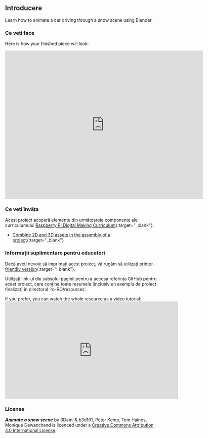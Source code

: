 ## Introducere

Learn how to animate a car driving through a snow scene using Blender.

### Ce veți face

Here is how your finished piece will look:

<div class="sketchfab-embed-wrapper"><iframe width="640" height="480" src="https://sketchfab.com/models/f74b099ea5a64f6192d2068900f9c9c0/embed" frameborder="0" allowvr allowfullscreen mozallowfullscreen="true" webkitallowfullscreen="true" onmousewheel=""></iframe>
</div>

### Ce veți învăța

Acest proiect acoperă elemente din următoarele componente ale curriculumului [Raspberry Pi Digital Making Curriculum](http://rpf.io/curriculum){:target="_blank"}:

+ [Combine 2D and 3D assets in the assembly of a project](https://curriculum.raspberrypi.org/design/builder/){:target="_blank"}

### Informații suplimentare pentru educatori

Dacă aveți nevoie să imprimați acest proiect, vă rugăm să utilizați [printer-friendly version](https://projects.raspberrypi.org/en/projects/blender-animate-snow-scene/print){:target="_blank"}.

Utilizați link-ul din subsolul paginii pentru a accesa referința GitHub pentru acest proiect, care conține toate resursele (inclusiv un exemplu de proiect finalizat) în directorul ‘ro-RO/resources’.

If you prefer, you can watch the whole resource as a video tutorial: <iframe width="560" height="315" src="https://www.youtube.com/embed/U2lXAQQBok8?rel=0" frameborder="0" allowfullscreen mark="crwd-mark"></iframe> 

### License

***Animate a snow scene*** by 3Dami & b3d101, Peter Kemp, Tom Haines, Monique Dewanchand is licenced under a [Creative Commons Attribution 4.0 International License](http://creativecommons.org/licenses/by-sa/4.0/).